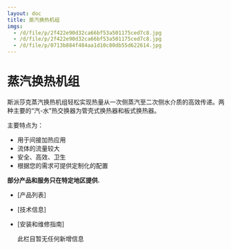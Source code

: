 ```yaml
---
layout: doc
title: 蒸汽换热机组
imgs:
  - /d/file/p/2f422e90d32ca66bf53a501175ced7c8.jpg
  - /d/file/p/2f422e90d32ca66bf53a501175ced7c8.jpg
  - /d/file/p/0713b884f484aa1d10c80db55d622614.jpg
---
```


# 蒸汽换热机组

斯派莎克蒸汽换热机组轻松实现热量从一次侧蒸汽至二次侧水介质的高效传递。两种主要的“汽-水”热交换器为管壳式换热器和板式换热器。

主要特点为：

- 用于间接加热应用
- 流体的流量较大
- 安全、高效、卫生
- 根据您的需求可提供定制化的配置

**部分产品和服务只在特定地区提供.**

- [产品列表]
- [技术信息]
- [安装和维修指南]

  此栏目暂无任何新增信息
